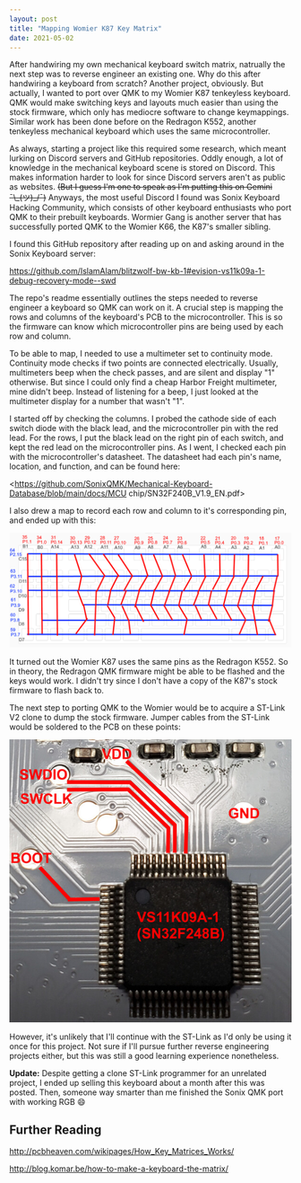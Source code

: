 ```yaml
---
layout: post
title: "Mapping Womier K87 Key Matrix"
date: 2021-05-02
---
```


After handwiring my own mechanical keyboard switch matrix, natrually the next step was to reverse engineer an existing one. Why do this after handwiring a keyboard from scratch? Another project, obviously. But actually, I wanted to port over QMK to my Womier K87 tenkeyless keyboard. QMK would make switching keys and layouts much easier than using the stock firmware, which only has mediocre software to change keymappings. Similar work has been done before on the Redragon K552, another tenkeyless mechanical keyboard which uses the same microcontroller.

As always, starting a project like this required some research, which meant lurking on Discord servers and GitHub repositories. Oddly enough, a lot of knowledge in the mechanical keyboard scene is stored on Discord. This makes information harder to look for since Discord servers aren't as public as websites. ~~(But I guess I'm one to speak as I'm putting this on Gemini ¯\\\_(ツ)\_/¯)~~ Anyways, the most useful Discord I found was Sonix Keyboard Hacking Community, which consists of other keyboard enthusiasts who port QMK to their prebuilt keyboards. Wormier Gang is another server that has successfully ported QMK to the Womier K66, the K87's smaller sibling.

I found this GitHub repository after reading up on and asking around in the Sonix Keyboard server:

<https://github.com/IslamAlam/blitzwolf-bw-kb-1#evision-vs11k09a-1-debug-recovery-mode--swd>

The repo's readme essentially outlines the steps needed to reverse engineer a keyboard so QMK can work on it. A crucial step is mapping the rows and columns of the keyboard's PCB to the microcontroller. This is so the firmware can know which microcontroller pins are being used by each row and column.

To be able to map, I needed to use a multimeter set to continuity mode. Continuity mode checks if two points are connected electrically. Usually, multimeters beep when the check passes, and are silent and display "1" otherwise. But since I could only find a cheap Harbor Freight multimeter, mine didn't beep. Instead of listening for a beep, I just looked at the multimeter display for a number that wasn't "1". 

I started off by checking the columns. I probed the cathode side of each switch diode with the black lead, and the microcontroller pin with the red lead. For the rows, I put the black lead on the right pin of each switch, and kept the red lead on the microcontroller pins. As I went, I checked each pin with the microcontroller's datasheet. The datasheet had each pin's name, location, and function, and can be found here: 

<https://github.com/SonixQMK/Mechanical-Keyboard-Database/blob/main/docs/MCU chip/SN32F240B_V1.9_EN.pdf>

I also drew a map to record each row and column to it's corresponding pin, and ended up with this:

![Key Matrix](/images/k87-key-matrix.png) 

It turned out the Womier K87 uses the same pins as the Redragon K552. So in theory, the Redragon QMK firmware might be able to be flashed and the keys would work. I didn't try since I don't have a copy of the K87's stock firmware to flash back to.

The next step to porting QMK to the Womier would be to acquire a ST-Link V2 clone to dump the stock firmware. Jumper cables from the ST-Link would be soldered to the PCB on these points: 

![SWD pads](/images/k87-mcu-anno.jpg)

However, it's unlikely that I'll continue with the ST-Link as I'd only be using it once for this project. Not sure if I'll pursue further reverse engineering projects either, but this was still a good learning experience nonetheless.

**Update:** Despite getting a clone ST-Link programmer for an unrelated project, I ended up selling this keyboard about a month after this was posted. Then, someone way smarter than me finished the Sonix QMK port with working RGB 😄

## Further Reading

<http://pcbheaven.com/wikipages/How_Key_Matrices_Works/>

<http://blog.komar.be/how-to-make-a-keyboard-the-matrix/>




